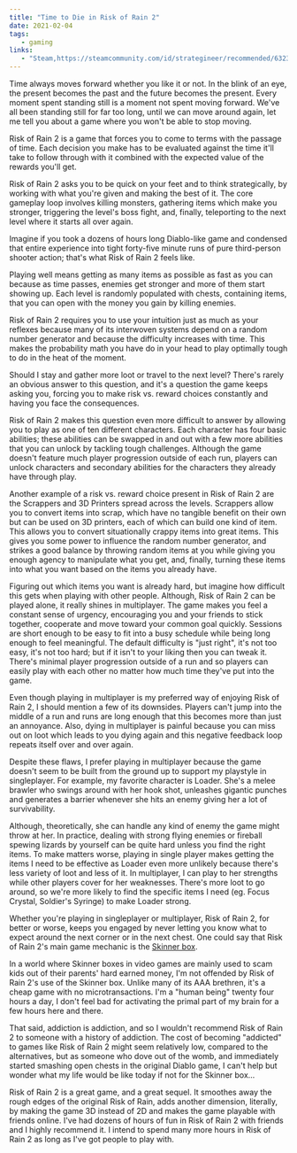 ```yaml
---
title: "Time to Die in Risk of Rain 2"
date: 2021-02-04
tags:
   - gaming
links:
   - "Steam,https://steamcommunity.com/id/strategineer/recommended/632360/"
---
```

Time always moves forward whether you like it or not. In the blink of an eye, the present becomes the past and the future becomes the present. Every moment spent standing still is a moment not spent moving forward. We've all been standing still for far too long, until we can move around again, let me tell you about a game where you won't be able to stop moving.

Risk of Rain 2 is a game that forces you to come to terms with the passage of time. Each decision you make has to be evaluated against the time it'll take to follow through with it combined with the expected value of the rewards you'll get.

Risk of Rain 2 asks you to be quick on your feet and to think strategically, by working with what you're given and making the best of it. The core gameplay loop involves killing monsters, gathering items which make you stronger, triggering the level's boss fight, and, finally, teleporting to the next level where it starts all over again.

Imagine if you took a dozens of hours long Diablo-like game and condensed that entire experience into tight forty-five minute runs of pure third-person shooter action; that's what Risk of Rain 2 feels like.

Playing well means getting as many items as possible as fast as you can because as time passes, enemies get stronger and more of them start showing up. Each level is randomly populated with chests, containing items, that you can open with the money you gain by killing enemies.

Risk of Rain 2 requires you to use your intuition just as much as your reflexes because many of its interwoven systems depend on a random number generator and because the difficulty increases with time. This makes the probability math you have do in your head to play optimally tough to do in the heat of the moment.

Should I stay and gather more loot or travel to the next level? There's rarely an obvious answer to this question, and it's a question the game keeps asking you, forcing you to make risk vs. reward choices constantly and having you face the consequences.

Risk of Rain 2 makes this question even more difficult to answer by allowing you to play as one of ten different characters. Each character has four basic abilities; these abilities can be swapped in and out with a few more abilities that you can unlock by tackling tough challenges. Although the game doesn't feature much player progression outside of each run, players can unlock characters and secondary abilities for the characters they already have through play.

Another example of a risk vs. reward choice present in Risk of Rain 2 are the Scrappers and 3D Printers spread across the levels. Scrappers allow you to convert items into scrap, which have no tangible benefit on their own but can be used on 3D printers, each of which can build one kind of item. This allows you to convert situationally crappy items into great items. This gives you some power to influence the random number generator, and strikes a good balance by throwing random items at you while giving you enough agency to manipulate what you get, and, finally, turning these items into what you want based on the items you already have.

Figuring out which items you want is already hard, but imagine how difficult this gets when playing with other people. Although, Risk of Rain 2 can be played alone, it really shines in multiplayer. The game makes you feel a constant sense of urgency, encouraging you and your friends to stick together, cooperate and move toward your common goal quickly. Sessions are short enough to be easy to fit into a busy schedule while being long enough to feel meaningful. The default difficulty is "just right", it's not too easy, it's not too hard; but if it isn't to your liking then you can tweak it. There's minimal player progression outside of a run and so players can easily play with each other no matter how much time they've put into the game.

Even though playing in multiplayer is my preferred way of enjoying Risk of Rain 2, I should mention a few of its downsides. Players can't jump into the middle of a run and runs are long enough that this becomes more than just an annoyance. Also, dying in multiplayer is painful because you can miss out on loot which leads to you dying again and this negative feedback loop repeats itself over and over again.

Despite these flaws, I prefer playing in multiplayer because the game doesn't seem to be built from the ground up to support my playstyle in singleplayer. For example, my favorite character is Loader. She's a melee brawler who swings around with her hook shot, unleashes gigantic punches and generates a barrier whenever she hits an enemy giving her a lot of survivability.

Although, theoretically, she can handle any kind of enemy the game might throw at her. In practice, dealing with strong flying enemies or fireball spewing lizards by yourself can be quite hard unless you find the right items. To make matters worse, playing in single player makes getting the items I need to be effective as Loader even more unlikely because there's less variety of loot and less of it. In multiplayer, I can play to her strengths while other players cover for her weaknesses. There's more loot to go around, so we're more likely to find the specific items I need (eg. Focus Crystal, Soldier's Syringe) to make Loader strong.

Whether you're playing in singleplayer or multiplayer, Risk of Rain 2, for better or worse, keeps you engaged by never letting you know what to expect around the next corner or in the next chest. One could say that Risk of Rain 2's main game mechanic is the [Skinner box](https://en.wikipedia.org/wiki/Operant_conditioning_chamber).

In a world where Skinner boxes in video games are mainly used to scam kids out of their parents' hard earned money, I'm not offended by Risk of Rain 2's use of the Skinner box. Unlike many of its AAA brethren, it's a cheap game with no microtransactions. I'm a "human being" twenty four hours a day, I don't feel bad for activating the primal part of my brain for a few hours here and there.

That said, addiction is addiction, and so I wouldn't recommend Risk of Rain 2 to someone with a history of addiction. The cost of becoming "addicted" to games like Risk of Rain 2 might seem relatively low, compared to the alternatives, but as someone who dove out of the womb, and immediately started smashing open chests in the original Diablo game, I can't help but wonder what my life would be like today if not for the Skinner box...

Risk of Rain 2 is a great game, and a great sequel. It smoothes away the rough edges of the original Risk of Rain, adds another dimension, literally, by making the game 3D instead of 2D and makes the game playable with friends online. I've had dozens of hours of fun in Risk of Rain 2 with friends and I highly recommend it. I intend to spend many more hours in Risk of Rain 2 as long as I've got people to play with.
